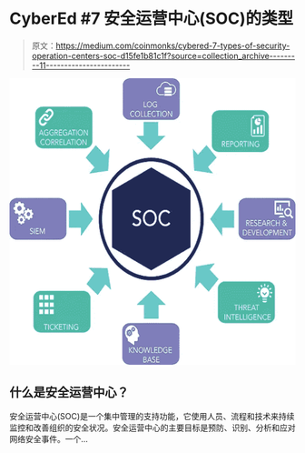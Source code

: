 # CyberEd #7 安全运营中心(SOC)的类型

> 原文：<https://medium.com/coinmonks/cybered-7-types-of-security-operation-centers-soc-d15fe1b81c1f?source=collection_archive---------11----------------------->

![](img/8cf69950fae55f7f5a3838c291e12e0f.png)

## 什么是安全运营中心？

安全运营中心(SOC)是一个集中管理的支持功能，它使用人员、流程和技术来持续监控和改善组织的安全状况。安全运营中心的主要目标是预防、识别、分析和应对网络安全事件。一个…